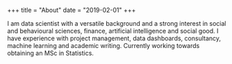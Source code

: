 +++
title = "About"
date = "2019-02-01"
+++

I am data scientist with a versatile background and a strong interest in social and behavioural sciences, finance, artificial intelligence and social good. I have experience with project management, data dashboards, consultancy, machine learning and academic writing. Currently working towards obtaining an MSc in Statistics.